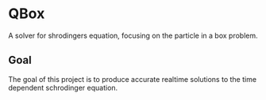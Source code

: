 # QBox
A solver for shrodingers equation, focusing on the particle in a box problem.

## Goal
The goal of this project is to produce accurate realtime solutions to the time dependent schrodinger equation.
